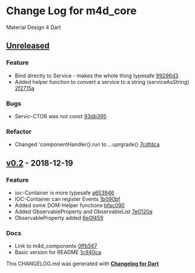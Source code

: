 # Change Log for m4d_core
Material Design 4 Dart

## [Unreleased](http://github.com/mikemitterer/m4d_core/compare/v0.2...HEAD)

### Feature
* Bind directly to Service - makes the whole thing typesafe [99296d3](https://github.com/mikemitterer/m4d_core/commit/99296d3a2b280b96fa05e8a69ef97d5b46c08468)
* Added helper function to convert a service to a string (serviceAsString) [2f2715a](https://github.com/mikemitterer/m4d_core/commit/2f2715afc7d684fca7b208b365a0785314496af8)

### Bugs
* Servic-CTOR was not const [93db395](https://github.com/mikemitterer/m4d_core/commit/93db3951e7294ce2c01d6c05385c92b7fc887d0c)

### Refactor
* Changed 'componentHandler().run to ...uprgrade() [7cdfdca](https://github.com/mikemitterer/m4d_core/commit/7cdfdca574bac1e142ca1ae4429d69fa98b74789)

## [v0.2](http://github.com/mikemitterer/m4d_core/compare/v0.1...v0.2) - 2018-12-19

### Feature
* ioc-Container is more typesafe [a653946](https://github.com/mikemitterer/m4d_core/commit/a653946edd8df74340f47fc5a5ba925d666f8347)
* IOC-Container can register Events [1b090bf](https://github.com/mikemitterer/m4d_core/commit/1b090bf46bf60ac351ea5d2cbd5612cce11b9a6d)
* Added some DOM-Helper functions [bfac090](https://github.com/mikemitterer/m4d_core/commit/bfac09091374eed4a6b13f78e885c6c348b9bcd0)
* Added ObservableProperty and ObservableList [7e0120a](https://github.com/mikemitterer/m4d_core/commit/7e0120ac086b20f9560c52f8843ba4cbc96517e4)
* ObservableProperty added [6e0f459](https://github.com/mikemitterer/m4d_core/commit/6e0f4597f47f78ad19a6a1e38f306cb721950e25)

### Docs
* Link to m4d_components [0ffb567](https://github.com/mikemitterer/m4d_core/commit/0ffb567503a318043ef730463e99fb270543e7dd)
* Basic version for README [1c940ca](https://github.com/mikemitterer/m4d_core/commit/1c940caba5a1f5fe151bb960209daf4184955e87)


This CHANGELOG.md was generated with [**Changelog for Dart**](https://pub.dartlang.org/packages/changelog)
